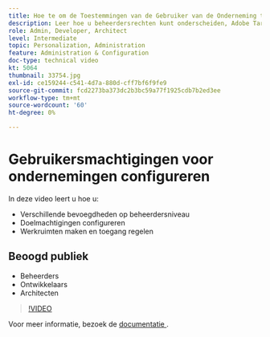 ```yaml
---
title: Hoe te om de Toestemmingen van de Gebruiker van de Onderneming te vormen
description: Leer hoe u beheerdersrechten kunt onderscheiden, Adobe Target-machtigingen kunt configureren, werkruimten kunt maken en toegang kunt regelen.
role: Admin, Developer, Architect
level: Intermediate
topic: Personalization, Administration
feature: Administration & Configuration
doc-type: technical video
kt: 5064
thumbnail: 33754.jpg
exl-id: ce159244-c541-4d7a-880d-cff7bf6f9fe9
source-git-commit: fcd2273ba373dc2b3bc59a77f1925cdb7b2ed3ee
workflow-type: tm+mt
source-wordcount: '60'
ht-degree: 0%

---
```


# Gebruikersmachtigingen voor ondernemingen configureren

In deze video leert u hoe u:

* Verschillende bevoegdheden op beheerdersniveau
* Doelmachtigingen configureren
* Werkruimten maken en toegang regelen

## Beoogd publiek

* Beheerders
* Ontwikkelaars
* Architecten

>[!VIDEO](https://video.tv.adobe.com/v/33754/?quality=12)

Voor meer informatie, bezoek de [ documentatie ](https://experienceleague.adobe.com/docs/target/using/administer/administrating-target.html?lang=nl-NL).
